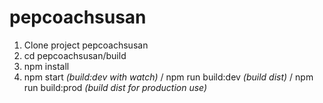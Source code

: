 # pepcoachsusan

1) Clone project pepcoachsusan<br>
2) cd pepcoachsusan/build<br>
3) npm install<br>
4) npm start *(build:dev with watch)* / npm run build:dev *(build dist)* / npm run build:prod *(build dist for production use)*
